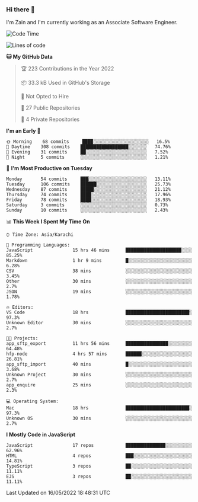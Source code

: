 ### Hi there 👋

I'm Zain and I'm currently working as an Associate Software Engineer.

<!--START_SECTION:waka-->
![Code Time](http://img.shields.io/badge/Code%20Time-0%20secs-blue)

![Lines of code](https://img.shields.io/badge/From%20Hello%20World%20I%27ve%20Written-3%20Million%20lines%20of%20code-blue)

**🐱 My GitHub Data** 

> 🏆 223 Contributions in the Year 2022
 > 
> 📦 33.3 kB Used in GitHub's Storage 
 > 
> 🚫 Not Opted to Hire
 > 
> 📜 27 Public Repositories 
 > 
> 🔑 4 Private Repositories  
 > 
**I'm an Early 🐤** 

```text
🌞 Morning    68 commits     ████░░░░░░░░░░░░░░░░░░░░░   16.5% 
🌆 Daytime    308 commits    ██████████████████░░░░░░░   74.76% 
🌃 Evening    31 commits     ██░░░░░░░░░░░░░░░░░░░░░░░   7.52% 
🌙 Night      5 commits      ░░░░░░░░░░░░░░░░░░░░░░░░░   1.21%

```
📅 **I'm Most Productive on Tuesday** 

```text
Monday       54 commits     ███░░░░░░░░░░░░░░░░░░░░░░   13.11% 
Tuesday      106 commits    ██████░░░░░░░░░░░░░░░░░░░   25.73% 
Wednesday    87 commits     █████░░░░░░░░░░░░░░░░░░░░   21.12% 
Thursday     74 commits     ████░░░░░░░░░░░░░░░░░░░░░   17.96% 
Friday       78 commits     ████░░░░░░░░░░░░░░░░░░░░░   18.93% 
Saturday     3 commits      ░░░░░░░░░░░░░░░░░░░░░░░░░   0.73% 
Sunday       10 commits     ░░░░░░░░░░░░░░░░░░░░░░░░░   2.43%

```


📊 **This Week I Spent My Time On** 

```text
⌚︎ Time Zone: Asia/Karachi

💬 Programming Languages: 
JavaScript               15 hrs 46 mins      █████████████████████░░░░   85.25% 
Markdown                 1 hr 9 mins         █░░░░░░░░░░░░░░░░░░░░░░░░   6.28% 
CSV                      38 mins             ░░░░░░░░░░░░░░░░░░░░░░░░░   3.45% 
Other                    30 mins             ░░░░░░░░░░░░░░░░░░░░░░░░░   2.7% 
JSON                     19 mins             ░░░░░░░░░░░░░░░░░░░░░░░░░   1.78%

🔥 Editors: 
VS Code                  18 hrs              ████████████████████████░   97.3% 
Unknown Editor           30 mins             ░░░░░░░░░░░░░░░░░░░░░░░░░   2.7%

🐱‍💻 Projects: 
app_sftp_export          11 hrs 56 mins      ████████████████░░░░░░░░░   64.48% 
hfp-node                 4 hrs 57 mins       ██████░░░░░░░░░░░░░░░░░░░   26.81% 
app_sftp_import          40 mins             █░░░░░░░░░░░░░░░░░░░░░░░░   3.68% 
Unknown Project          30 mins             ░░░░░░░░░░░░░░░░░░░░░░░░░   2.7% 
app_enquire              25 mins             ░░░░░░░░░░░░░░░░░░░░░░░░░   2.3%

💻 Operating System: 
Mac                      18 hrs              ████████████████████████░   97.3% 
Unknown OS               30 mins             ░░░░░░░░░░░░░░░░░░░░░░░░░   2.7%

```

**I Mostly Code in JavaScript** 

```text
JavaScript               17 repos            ███████████████░░░░░░░░░░   62.96% 
HTML                     4 repos             ███░░░░░░░░░░░░░░░░░░░░░░   14.81% 
TypeScript               3 repos             ██░░░░░░░░░░░░░░░░░░░░░░░   11.11% 
EJS                      3 repos             ██░░░░░░░░░░░░░░░░░░░░░░░   11.11%

```



 Last Updated on 16/05/2022 18:48:31 UTC
<!--END_SECTION:waka-->

<!--
**ZainAmjad68/ZainAmjad68** is a ✨ _special_ ✨ repository because its `README.md` (this file) appears on your GitHub profile.

Here are some ideas to get you started:

- 🔭 I’m currently working on ...
- 🌱 I’m currently learning ...
- 👯 I’m looking to collaborate on ...
- 🤔 I’m looking for help with ...
- 💬 Ask me about ...
- 📫 How to reach me: ...
- 😄 Pronouns: ...
- ⚡ Fun fact: ...
-->
